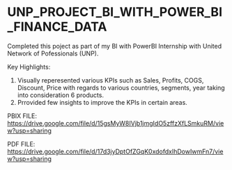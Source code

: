 # UNP_PROJECT_BI_WITH_POWER_BI_FINANCE_DATA

Completed this poject as part of my BI with PowerBI Internship with United Network of Pofessionals (UNP).

Key Highlights:

1. Visually reperesented various KPIs such as Sales, Profits, COGS, Discount, Price with regards to various countries, segments, year taking into consideration 6 products.
2. Prrovided few insights to improve the KPIs in certain areas.

PBIX FILE: https://drive.google.com/file/d/15gsMyW8IVjb1jmgIdO5zffzXfLSmkuRM/view?usp=sharing

PDF FILE: https://drive.google.com/file/d/17d3jyDptOfZGqK0xdofdxIhDowIwmFn7/view?usp=sharing
